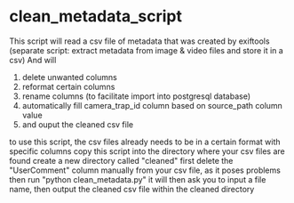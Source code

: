 # clean_metadata_script
This script will read a csv file of metadata that was created by exiftools 
(separate script: extract metadata from image & video files and store it in a csv)
And will 
1. delete unwanted columns
2. reformat certain columns
3. rename columns (to facilitate import into postgresql database)
4. automatically fill camera_trap_id column based on source_path column value
5. and ouput the cleaned csv file 


to use this script, the csv files already needs to be in a certain format with specific columns
copy this script into the directory where your csv files are found
create a new directory called "cleaned"
first delete the "UserComment" column manually from your csv file, as it poses problems
then run "python clean_metadata.py"
it will then ask you to input a file name, then output the cleaned csv file within the cleaned directory
